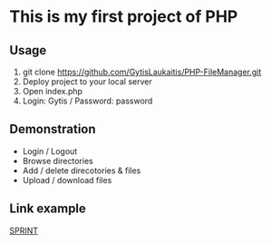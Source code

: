 # This is my first project of PHP

## Usage

1. git clone https://github.com/GytisLaukaitis/PHP-FileManager.git
2. Deploy project to your local server
3. Open index.php
4. Login: Gytis  / Password: password


## Demonstration
* Login / Logout
* Browse directories
* Add / delete direcotories & files
* Upload / download files


## Link example

[SPRINT](http://127.0.0.1/app7/index.php)
